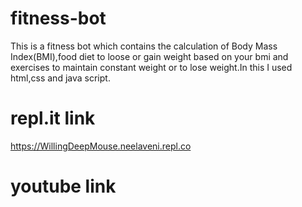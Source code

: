 # fitness-bot
This is a fitness bot which contains the calculation of Body Mass Index(BMI),food diet to loose or gain weight based on your bmi and exercises to maintain constant weight or to lose weight.In this I used html,css and java script.

# repl.it link
https://WillingDeepMouse.neelaveni.repl.co

# youtube link

